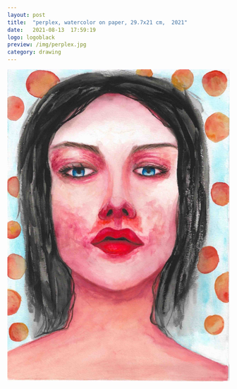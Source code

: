 ```yaml
---
layout: post
title:  "perplex, watercolor on paper, 29.7x21 cm,  2021"
date:   2021-08-13  17:59:19
logo: logoblack
preview: /img/perplex.jpg
category: drawing
---
```


![Le carrousel Jules Verne](/img/perplex.jpg) 


